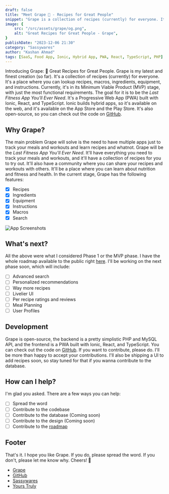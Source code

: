 ```yaml
---
draft: false
title: "Meet Grape 🍇 - Recipes for Great People"
snippet: "Grape is a collection of recipes (currently) for everyone. It's a place where you can lookup recipes, macros, ingredients, equipment, and instructions."
image: {
    src: "/src/assets/grape/og.png",
    alt: "Great Recipes for Great People - Grape",
}
publishDate: "2023-12-06 21:30"
category: "Sassywares"
author: "Kashan Ahmad"
tags: [SaaS, Food App, Ionic, Hybrid App, PWA, React, TypeScript, PHP]
---
```


Introducing Grape: 🍇 Great Recipes for Great People.
Grape is my latest and finest creation (so far). It's a collection of recipes (currently) for everyone. It's a place where you can lookup recipes, macros, ingredients, equipment, and instructions. Currently, it's in its Minimum Viable Product (MVP) stage, with just the most functional requirements. The goal for it is to be the *Last Fitness App You'll Ever Need*. It's a Progressive Web App (PWA) built with Ionic, React, and TypeScript. Ionic builds hybrid apps, so it's available on the web, and it's available on the App Store and the Play Store. It's also open-source, so you can check out the code on [GitHub](https://github.com/thekayshawn/grapes-pwa).

## Why Grape?

The main problem Grape will solve is the need to have multiple apps just to track your meals and workouts and learn recipes and whatnot. Grape will be the *Last Fitness App You'll Ever Need*. It'll have everything you need to track your meals and workouts, and it'll have a collection of recipes for you to try out. It'll also have a community where you can share your recipes and workouts with others. It'll be a place where you can learn about nutrition and fitness and health. In the current stage, Grape has the following features:

- [x] Recipes
- [x] Ingredients
- [x] Equipment
- [x] Instructions
- [x] Macros
- [x] Search

![App Screenshots](/src/assets/grape/mockup.jpg)

## What's next?

All the above were what I considered Phase 1 or the MVP phase. I have the whole roadmap available to the public right [here](https://sassywares.notion.site/Grape-Roadmap-4157ef32a3f6497c8e2cbe993f36c6d2). I'll be working on the next phase soon, which will include:

- [ ] Advanced search
- [ ] Personalized recommendations
- [ ] Way more recipes
- [ ] Livelier UI
- [ ] Per recipe ratings and reviews
- [ ] Meal Planning
- [ ] User Profiles

## Development

Grape is open-source, the backend is a pretty simplistic PHP and MySQL API, and the frontend is a PWA built with Ionic, React, and TypeScript. You can check out the code on [GitHub](https://github.com/thekayshawn/grapes-pwa). If you want to contribute, please do. I'll be more than happy to accept your contributions. I'll also be shipping a UI to add recipes soon, so stay tuned for that if you wanna contribute to the database.

## How can I help?

I'm glad you asked. There are a few ways you can help:

- [ ] Spread the word
- [ ] Contribute to the codebase
- [ ] Contribute to the database (Coming soon)
- [ ] Contribute to the design (Coming soon)
- [ ] Contribute to the [roadmap](https://sassywares.notion.site/Grape-Roadmap-4157ef32a3f6497c8e2cbe993f36c6d2)

## Footer

That's it. I hope you like Grape. If you do, please spread the word. If you don't, please let me know why. Cheers! 🍻

- [Grape](https://grape.sassywares.com/)
- [GitHub](https://github.com/thekayshawn/grapes-pwa)
- [Sassywares](https://sassywares.com/)
- [Yours Truly](https://kashanahmad.me/)
